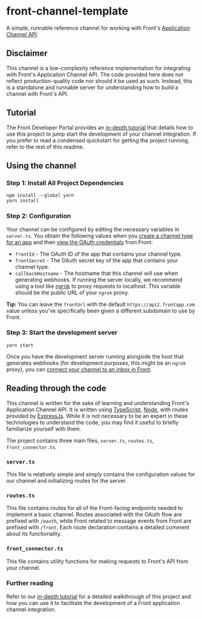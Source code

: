 # front-channel-template
A simple, runnable reference channel for working with Front's [Application Channel API](https://dev.frontapp.com/reference/channel-api).

## Disclaimer
This channel is a low-complexity reference implementation for integrating with Front's Application Channel API.
The code provided here does not reflect production-quality code nor should it be used as such.
Instead, this is a standalone and runnable server for understanding how to build a channel with Front's API.

## Tutorial
The Front Developer Portal provides an [in-depth tutorial](https://dev.frontapp.com/docs/getting-started-with-partner-channels) that details how to use this project to jump start the development of your channel integration. If you prefer to read a condensed quickstart for getting the project running, refer to the rest of this readme.

## Using the channel
###  Step 1: Install All Project Dependencies 

```shell
npm install --global yarn
yarn install
```

### Step 2: Configuration

Your channel can be configured by editing the necessary variables in `server.ts`.
You obtain the following values when you [create a channel type for an app](https://dev.frontapp.com/docs/create-and-manage-apps#create-a-channel-type) and then [view the OAuth credentials](https://dev.frontapp.com/docs/create-and-manage-apps#obtain-oauth-credentials-for-your-app) from Front:
* `frontId` - The OAuth ID of the app that contains your channel type.
* `frontSecret` - The OAuth secret key of the app that contains your channel type.
* `callbackHostname` - The hostname that this channel will use when generating webhooks. If running the server locally,
we recommend using a tool like [ngrok](https://ngrok.com/) to proxy requests to localhost. This variable should be the public URL of your `ngrok` proxy.

**Tip:** You can leave the `frontUrl` with the default `https://api2.frontapp.com` value unless you've specifically been given a different subdomain to use by Front.

### Step 3: Start the development server

```shell
yarn start
```

Once you have the development server running alongside the host that generates webhooks (for development purposes, this might be an `ngrok` proxy), you can [connect your channel to an inbox in Front](https://dev.frontapp.com/docs/getting-started-with-partner-channels#step-4-add-your-channel-in-front).

## Reading through the code

This channel is written for the sake of learning and understanding Front's Application Channel API.
It is written using [TypeScript](https://www.typescriptlang.org/), [Node](https://nodejs.org/en/), with
routes provided by [ExpressJs](https://expressjs.com/).
While it is not necessary to be an expert in these technologies to understand the code, you may find it useful to briefly
familiarize yourself with them.

The project contains three main files, `server.ts`, `routes.ts`, `front_connector.ts`.

### `server.ts`
This file is relatively simple and simply contains the configuration values for our channel and initializing routes for the server.

### `routes.ts`
This file contains routes for all of the Front-facing endpoints needed to implement a basic channel.
Routes associated with the OAuth flow are prefixed with `/oauth`, while Front related to message events
from Front are prefixed with `/front`. Each route declaration contains a detailed comment about its functionality.

### `front_connector.ts`
This file contains utility functions for making requests to Front's API from your channel.

### Further reading
Refer to our [in-depth tutorial](https://dev.frontapp.com/docs/getting-started-with-partner-channels) for a detailed walkthrough of this project and how you can use it to facilitate the development of a Front application channel integration.
